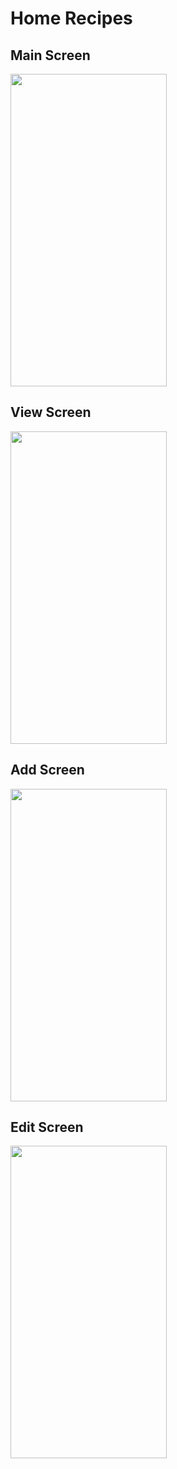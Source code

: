 # Home Recipes

## Main Screen
<img src="https://i.imgur.com/1cweEZ1.png" width="250" height="500"/>

## View Screen
<img src="https://i.imgur.com/cpI8SEA.png" width="250" height="500" />

## Add Screen
<img src="https://i.imgur.com/bybuhQS.png" width="250" height="500" />

## Edit Screen
<img src="https://i.imgur.com/djUPZMy.png" width="250" height="500" />



